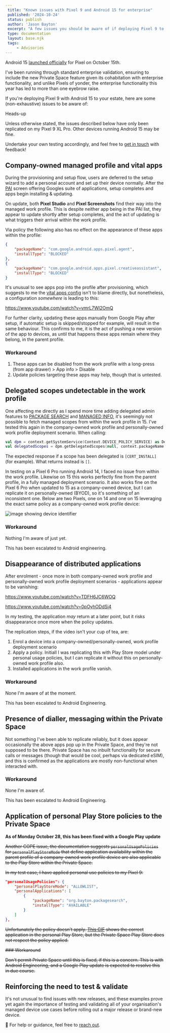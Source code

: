 ```yaml
---
 title: "Known issues with Pixel 9 and Android 15 for enterprise"
 published: '2024-10-24'
 status: publish
 author: 'Jason Bayton'
 excerpt: "A few issues you should be aware of if deploying Pixel 9 to your estate."
 type: documentation
 layout: base.njk
 tags:
     - Advisories
---
```

Android 15 [launched officially](https://blog.google/products/android/android-15/) for Pixel on October 15th. 

I've been running through standard enterprise validation, ensuring to include the new Private Space feature given its cohabitation with enterprise functionality, and unlike Pixels of yonder, the enterprise functionality this year has led to more than one eyebrow raise.

If you're deploying Pixel 9 with Android 15 to your estate, here are some (non-exhaustive) issues to be aware of:

<div class="callout callout-orange">
<div class="callout-heading callout-heading-small">Heads-up</div>

Unless otherwise stated, the issues described below have only been replicated on my Pixel 9 XL Pro. Other devices running Android 15 may be fine.

Undertake your own testing accordingly, and feel free to [get in touch](mailto:jason@bayton.org) with feedback!

</div>

## Company-owned managed profile and vital apps

During the provisioning and setup flow, users are deferred to the setup wizard to add a personal account and set up their device normally. After the [PAI](https://bayton.org/blog/2024/03/play-auto-install/) screen offering Googles suite of applications, setup completes and apps begin installing & updating.

On update, both **Pixel Studio** and **Pixel Screenshots** find their way into the managed work profile. This is despite neither app being in the PAI list, they appear to update shortly after setup completes, and the act of updating is what triggers their arrival within the work profile.

Via policy the following also has no effect on the appearance of these apps within the profile:

```json
{
    "packageName": "com.google.android.apps.pixel.agent",
    "installType": "BLOCKED"
},
{
    "packageName": "com.google.android.apps.pixel.creativeassistant",
    "installType": "BLOCKED"
}
```

It's unusual to see apps pop into the profile after provisioning, which suggests to me the [vital apps config](/android/what-are-vital-apps/) isn't to blame directly, but nonetheless, a configuration _somewhere_ is leading to this:

https://www.youtube.com/watch?v=vmrL7WI2OmQ

For further clarity, updating these apps manually from Google Play after setup, if automatic setup is skipped/stopped for example, will result in the same behaviour. This confirms to me, it is the act of pushing a new version of the app to devices, as until that happens these apps remain where they belong, in the parent profile.

### Workaround

1. These apps can be disabled from the work profile with a long-press (from app drawer) > App info > Disable 
2. Update policies targeting these apps may help, though that is untested.

## Delegated scopes undetectable in the work profile

One affecting me directly as I spend more time adding delegated admin features to [PACKAGE SEARCH](/projects/package-search) and [MANAGED INFO](/projects/managed-info), it's seemingly not possible to fetch managed scopes from within the work profile in 15. I've tested this again in the company-owned work profile and personally-owned work profile deployment scenario. When calling:

```kotlin
val dpm = context.getSystemService(Context.DEVICE_POLICY_SERVICE) as DevicePolicyManager
val delegatedScopes = dpm.getDelegatedScopes(null, context.packageName)
```

The expected response if a scope has been delegated is `[CERT_INSTALL]` (for example). What returns instead is `[]`. 

In testing on a Pixel 6 Pro running Android 14, I faced no issue from within the work profile. Likewise on 15 this works perfectly fine from the parent profile, in a fully managed deployment scenario. It also works fine on the Pixel 6 Pro when updated to 15 as a company-owned device, but I can replicate it on personally-owned (BYOD), so it's something of an inconsistent one. Below are two Pixels, one on 14 and one on 15 leveraging the exact same policy as a company-owned work profile device:

![image showing device identifier](https://cdn.bayton.org/uploads/2024/missing_scope.png)

### Workaround

Nothing I'm aware of just yet. 

This has been escalated to Android engineering.

## Disappearance of distributed applications

After enrolment - once more in both company-owned work profile and personally-owned work profile deployment scenarios - applications appear to be vanishing:

https://www.youtube.com/watch?v=TDFH6JC6WOQ

https://www.youtube.com/watch?v=0pOyhODdSi4


In my testing, the application _may_ return at a later point, but it risks disappearance once more when the policy updates.

The replication steps, if the video isn't your cup of tea, are:

1. Enrol a device into a company-owned/personally-owned, work profile deployment scenario
2. Apply a policy. Initiall I was replicating this with Play Store model under personal usage policies, but I can replicate it without this on personally-owned work profile also.
3. Installed applications in the work profile vanish.

### Workaround

None I'm aware of at the moment.

This has been escalated to Android Engineering.

## Presence of dialler, messaging within the Private Space

Not something I've been able to replicate reliably, but it does appear occasionally the above apps pop up in the Private Space, and they're not supposed to be there. Private Space has no inbuilt functionality for secure calls or messages (though that would be cool, perhaps via dedicated eSIM), and this is confirmed as the applications are mostly non-functional when interacted with.

### Workaround

None I'm aware of. 

This has been escalated to Android Engineering.

## Application of personal Play Store policies to the Private Space 

**As of Monday October 28, this has been fixed with a Google Play update**

~~Another COPE issue, the documentation suggests `personalUsagePolicies` for `personalPlayStoreMode` that define application availability within the parent profile of a company-owned work profile device are also applicable to the Play Store within the Private Space.~~

~~In my test case, I have applied personal use policies to my Pixel 9:~~

```json
"personalUsagePolicies": {
    "personalPlayStoreMode": "ALLOWLIST",
    "personalApplications": [
        {
            "packageName": "org.bayton.packagesearch",
            "installType": "AVAILABLE"
        }
    ]
},
```

~~Unfortunately the policy doesn't apply. [This GIF](https://cdn.bayton.org/uploads/2024/2024-10-24_13.50.52.gif) shows the correct application in the personal Play Store, but the Private Space Play Store does not respect the policy applied.~~

~~### Workaround~~

~~Don't permit Private Space until this is fixed, if this is a concern. This is with Android Engineering, and a Google Play update is expected to resolve this in due course.~~

## Reinforcing the need to test & validate

It's not unusual to find issues with new releases, and these examples prove yet again the importance of testing and validating all of your organisation's managed device use cases before rolling out a major release or brand-new device.

🛟 For help or guidance, feel free to [reach out](/support/).